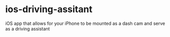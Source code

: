 # ios-driving-assitant
iOS app that allows for your iPhone to be mounted as a dash cam and serve as a driving assistant
